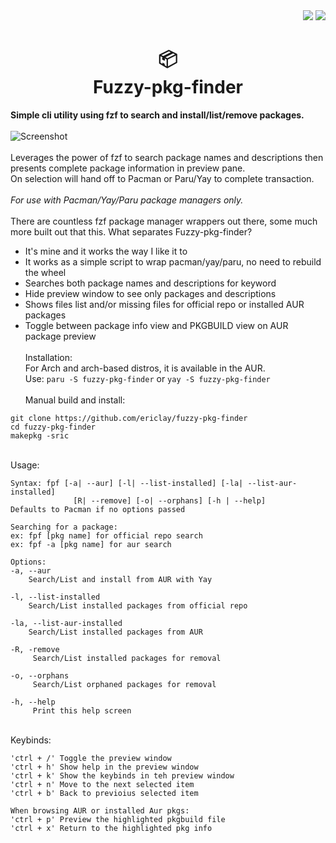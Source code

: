  <div align="right">
    <img src="https://img.shields.io/static/v1?label=Language&message=shell&color=%235BB97E&style=flat-square"/>
    <img src="https://img.shields.io/github/license/ericlay/fuzzy-pkg-finder?color=%235BB97E&label=LIC&style=flat-square"/>
</div>
 <div align="center"><h1>📦<br>Fuzzy-pkg-finder</h1></div>

**Simple cli utility using fzf to search and install/list/remove packages.**\
 \
![Screenshot](https://gitlab.com/airclay/fuzzy-pkg-finder/-/raw/master/fpf.png) \
 \
Leverages the power of fzf to search package names and descriptions then presents complete package information in preview pane. \
On selection will hand off to Pacman or Paru/Yay to complete transaction. \
  \
*For use with Pacman/Yay/Paru package managers only.*\
 \
 There are countless fzf package manager wrappers out there, some much more built out that this.
 What separates Fuzzy-pkg-finder?
- It's mine and it works the way I like it to
- It works as a simple script to wrap pacman/yay/paru, no need to rebuild the wheel
- Searches both package names and descriptions for keyword
- Hide preview window to see only packages and descriptions
- Shows files list and/or missing files for official repo or installed AUR packages
- Toggle between package info view and PKGBUILD view on AUR package preview \
 \
Installation: \
For Arch and arch-based distros, it is available in the AUR. \
Use: `paru -S fuzzy-pkg-finder` or `yay -S fuzzy-pkg-finder` \
 \
Manual build and install:
```
git clone https://github.com/ericlay/fuzzy-pkg-finder
cd fuzzy-pkg-finder
makepkg -sric
```
 \
Usage: 
```
Syntax: fpf [-a| --aur] [-l| --list-installed] [-la| --list-aur-installed]
              [R| --remove] [-o| --orphans] [-h | --help]
Defaults to Pacman if no options passed

Searching for a package:
ex: fpf [pkg name] for official repo search
ex: fpf -a [pkg name] for aur search

Options:
-a, --aur
    Search/List and install from AUR with Yay

-l, --list-installed
    Search/List installed packages from official repo

-la, --list-aur-installed
    Search/List installed packages from AUR 

-R, -remove
     Search/List installed packages for removal

-o, --orphans
     Search/List orphaned packages for removal

-h, --help
     Print this help screen
```
\
Keybinds:
```
'ctrl + /' Toggle the preview window
'ctrl + h' Show help in the preview window
'ctrl + k' Show the keybinds in teh preview window
'ctrl + n' Move to the next selected item
'ctrl + b' Back to previoius selected item

When browsing AUR or installed Aur pkgs:
'ctrl + p' Preview the highlighted pkgbuild file
'ctrl + x' Return to the highlighted pkg info
```
